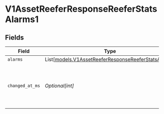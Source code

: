 # V1AssetReeferResponseReeferStatsAlarms1


## Fields

| Field                                                                                                      | Type                                                                                                       | Required                                                                                                   | Description                                                                                                | Example                                                                                                    |
| ---------------------------------------------------------------------------------------------------------- | ---------------------------------------------------------------------------------------------------------- | ---------------------------------------------------------------------------------------------------------- | ---------------------------------------------------------------------------------------------------------- | ---------------------------------------------------------------------------------------------------------- |
| `alarms`                                                                                                   | List[[models.V1AssetReeferResponseReeferStatsAlarms](../models/v1assetreeferresponsereeferstatsalarms.md)] | :heavy_minus_sign:                                                                                         | N/A                                                                                                        |                                                                                                            |
| `changed_at_ms`                                                                                            | *Optional[int]*                                                                                            | :heavy_minus_sign:                                                                                         | Timestamp when the alarms were reported, in Unix milliseconds since epoch                                  | 1453449599999                                                                                              |